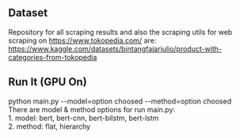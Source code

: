 ## Dataset
Repository for all scraping results and also the scraping utils for web scraping on https://www.tokopedia.com/ are:<br />https://www.kaggle.com/datasets/bintangfajarjulio/product-with-categories-from-tokopedia
## Run It (GPU On)
python main.py --model=option choosed --method=option choosed
</br>There are model & method options for run main.py:</br>1. model: bert, bert-cnn, bert-bilstm, bert-lstm</br>2. method: flat, hierarchy
